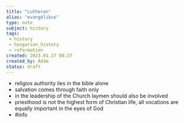 ```yaml
---
title: "Lutheran"
alias: "evangélikus"
type: note
subject: history
tags:
 - history
 - hungarian_history
 - reformation
created: 2023.01.17 08:37
created_by: Ádám
status: draft 
---
```

- religios authority lies in the bible alone
- salvation comes through faith only
- in the leadership of the Church laymen should also be involved
- priesthood is not the highest form of Christian life, all vocations are equally important in the eyes of God
- #info 